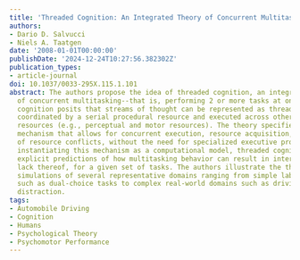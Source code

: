 ```yaml
---
title: 'Threaded Cognition: An Integrated Theory of Concurrent Multitasking'
authors:
- Dario D. Salvucci
- Niels A. Taatgen
date: '2008-01-01T00:00:00'
publishDate: '2024-12-24T10:27:56.382302Z'
publication_types:
- article-journal
doi: 10.1037/0033-295X.115.1.101
abstract: The authors propose the idea of threaded cognition, an integrated theory
  of concurrent multitasking--that is, performing 2 or more tasks at once. Threaded
  cognition posits that streams of thought can be represented as threads of processing
  coordinated by a serial procedural resource and executed across other available
  resources (e.g., perceptual and motor resources). The theory specifies a parsimonious
  mechanism that allows for concurrent execution, resource acquisition, and resolution
  of resource conflicts, without the need for specialized executive processes. By
  instantiating this mechanism as a computational model, threaded cognition provides
  explicit predictions of how multitasking behavior can result in interference, or
  lack thereof, for a given set of tasks. The authors illustrate the theory in model
  simulations of several representative domains ranging from simple laboratory tasks
  such as dual-choice tasks to complex real-world domains such as driving and driver
  distraction.
tags:
- Automobile Driving
- Cognition
- Humans
- Psychological Theory
- Psychomotor Performance
---
```


